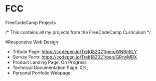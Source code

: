 # FCC
FreeCodeCamp Projects

/*  This contains all my projects from the FreeCodeCamp Curriculum */

#Responsive Web Design
 - Tribute Page: https://codepen.io/Trek182021/pen/WNRgRLY
 - Survey Form: https://codepen.io/Trek182021/pen/GRrwMRX
 - Product Landing Page: On Progress
 - Technical Documentation Page: 0%;
 - Personal Portfolio Webpage:
